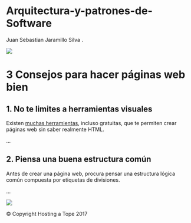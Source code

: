 # Arquitectura-y-patrones-de-Software
<abbr title="Hyper Text Markup Language"></abbr> Juan Sebastian Jaramillo Silva <abbr title="World Wide Web Consortium"></abbr>.
<!DOCTYPE html>
<html>
<head lang="en">
    <meta charset="UTF-8">
    <title>Ejemplo de una página web de nivel medio-basico</title>
    <link rel="stylesheet" type="text/css" href="style.css">
</head>
<body>
    <div class="cabecera">
        <a href="/"><img src="https://www.hostingatope.com/wp-content/themes/genesis-hat/images/logo.png"/></a>
    </div>
    <div class="cuerpo">
        <div class="contenido">
            <h1>3 Consejos para hacer páginas web bien</h1>
            <h2>1. No te limites a herramientas visuales</h2>
            <p>Existen <a target="_blank" href="http://www.quackit.com/html/online-html-editor/">muchas herramientas</a>, incluso gratuitas, que te permiten crear páginas web sin saber realmente HTML.</p>
            <p>...</p>
            <h2>2. Piensa una buena estructura común</h2>
            <p>Antes de crear una página web, procura pensar una estructura lógica común compuesta por etiquetas de divisiones.</p>
            <p>...</p>
        </div>
        <div class="barra-lateral">
            <a target="_blank" href="/go/webempresa"><img src="https://www.hostingatope.com/wp-content/uploads/2016/05/banner-hosting-webempresa.png"></a>
        </div>
    </div>
    <div class="pie">
	<p>© Copyright Hosting a Tope 2017</p>
    </div>
</body>
</html>
